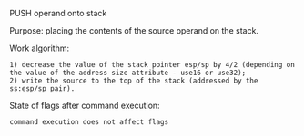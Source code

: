 PUSH operand onto stack

Purpose: placing the contents of the source operand on the stack.

Work algorithm:

    1) decrease the value of the stack pointer esp/sp by 4/2 (depending on the value of the address size attribute - use16 or use32);
    2) write the source to the top of the stack (addressed by the ss:esp/sp pair).

State of flags after command execution:

	command execution does not affect flags

